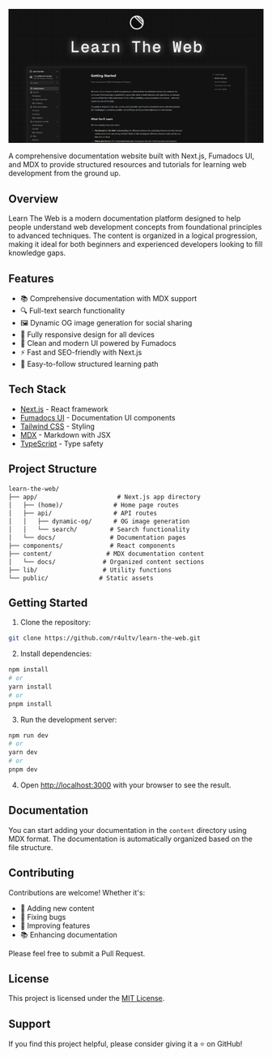 ![Learn The Web](/public/og-image.png)

A comprehensive documentation website built with Next.js, Fumadocs UI, and MDX to provide structured resources and tutorials for learning web development from the ground up.

## Overview

Learn The Web is a modern documentation platform designed to help people understand web development concepts from foundational principles to advanced techniques.
The content is organized in a logical progression, making it ideal for both beginners and experienced developers looking to fill knowledge gaps.

## Features

- 📚 Comprehensive documentation with MDX support
- 🔍 Full-text search functionality
- 🖼️ Dynamic OG image generation for social sharing
- 📱 Fully responsive design for all devices
- 🎨 Clean and modern UI powered by Fumadocs
- ⚡ Fast and SEO-friendly with Next.js
- 📝 Easy-to-follow structured learning path

## Tech Stack

- [Next.js](https://nextjs.org/) - React framework
- [Fumadocs UI](https://fumadocs.vercel.app/) - Documentation UI components
- [Tailwind CSS](https://tailwindcss.com/) - Styling
- [MDX](https://mdxjs.com/) - Markdown with JSX
- [TypeScript](https://www.typescriptlang.org/) - Type safety

## Project Structure

```
learn-the-web/
├── app/                      # Next.js app directory
│   ├── (home)/              # Home page routes
│   ├── api/                 # API routes
│   │   ├── dynamic-og/      # OG image generation
│   │   └── search/         # Search functionality
│   └── docs/               # Documentation pages
├── components/             # React components
├── content/               # MDX documentation content
│   └── docs/             # Organized content sections
├── lib/                  # Utility functions
└── public/              # Static assets
```

## Getting Started

1. Clone the repository:

```bash
git clone https://github.com/r4ultv/learn-the-web.git
```

2. Install dependencies:

```bash
npm install
# or
yarn install
# or
pnpm install
```

3. Run the development server:

```bash
npm run dev
# or
yarn dev
# or
pnpm dev
```

4. Open [http://localhost:3000](http://localhost:3000) with your browser to see the result.

## Documentation

You can start adding your documentation in the `content` directory using MDX format. The documentation is automatically organized based on the file structure.

## Contributing

Contributions are welcome! Whether it's:

- 📝 Adding new content
- 🐛 Fixing bugs
- 🌟 Improving features
- 📚 Enhancing documentation

Please feel free to submit a Pull Request.

## License

This project is licensed under the [MIT License](LICENSE).

## Support

If you find this project helpful, please consider giving it a ⭐️ on GitHub!
